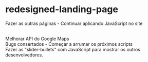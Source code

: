 # redesigned-landing-page

Fazer as outras páginas - Continuar aplicando JavaScript no site <br><br>

Melhorar API do Google Maps <br>
Bugs consertados - Começar a arrumar os próximos scripts <br>
Fazer as "slider-bullets" com JavaScript para mostrar os outros desenvolvedores.
